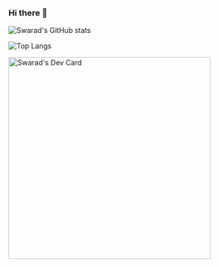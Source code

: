 ### Hi there 👋

<!--
**swarad07/swarad07** is a ✨ _special_ ✨ repository because its `README.md` (this file) appears on your GitHub profile.

Here are some ideas to get you started:

- 🔭 I’m currently working on ...
- 🌱 I’m currently learning ...
- 👯 I’m looking to collaborate on ...
- 🤔 I’m looking for help with ...
- 💬 Ask me about ...
- 📫 How to reach me: ...
- 😄 Pronouns: ...
- ⚡ Fun fact: ...
-->

![Swarad's GitHub stats](https://github-readme-stats.vercel.app/api?username=swarad07&show_icons=true&theme=transparent&count_private=true)


![Top Langs](https://github-readme-stats.vercel.app/api/top-langs/?username=swarad07&count_private=true&show_icons=true&theme=transparent)

<a href="https://app.daily.dev/swarad"><img src="https://api.daily.dev/devcards/d2d712915dcd48cabef537480cee1836.png?r=f9u" width="400" alt="Swarad's Dev Card"/></a>

